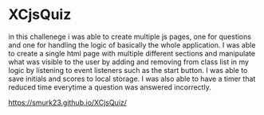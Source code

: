 # XCjsQuiz

in this challenege i was able to create multiple js pages, one for questions and one for handling the logic of basically the whole application. I was able to create a single html page with multiple different sections and manipulate what was visible to the user by adding and removing from class list in my logic by listening to event listeners such as the start button. I was able to save initials and scores to local storage. I was also able to have a timer that reduced time everytime a question was answered incorrectly.

https://smurk23.github.io/XCjsQuiz/